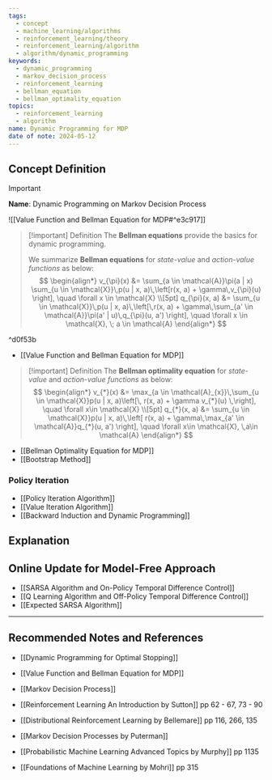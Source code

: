 ```yaml
---
tags:
  - concept
  - machine_learning/algorithms
  - reinforcement_learning/theory
  - reinforcement_learning/algorithm
  - algorithm/dynamic_programming
keywords:
  - dynamic_programming
  - markov_decision_process
  - reinforcement_learning
  - bellman_equation
  - bellman_optimality_equation
topics:
  - reinforcement_learning
  - algorithm
name: Dynamic Programming for MDP
date of note: 2024-05-12
---
```


## Concept Definition

>[!important]
>**Name**: Dynamic Programming on Markov Decision Process

![[Value Function and Bellman Equation for MDP#^e3c917]]


>[!important] Definition
>The **Bellman equations** provide the basics for dynamic programming. 
>
>We summarize **Bellman equations** for *state-value* and *action-value functions* as below:
>$$
>\begin{align*}
>v_{\pi}(x) &= \sum_{a \in \mathcal{A}}\pi(a | x) \sum_{u \in \mathcal{X}}\,p(u | x, a)\,\left[r(x, a) + \gamma\,v_{\pi}(u)  \right], \quad \forall x \in \mathcal{X} \\[5pt]
> q_{\pi}(x, a) &=  \sum_{u \in \mathcal{X}}\,p(u | x, a)\,\left[\,r(x, a) + \gamma\,\sum_{a' \in \mathcal{A}}\pi(a' | u)\,q_{\pi}(u, a')  \right], \quad \forall x \in \mathcal{X}, \; a \in \mathcal{A}
>\end{align*}
>$$

^d0f53b

- [[Value Function and Bellman Equation for MDP]]

>[!important] Definition
 >The **Bellman optimality equation**  for *state-value* and *action-value functions* as below:
>$$
>\begin{align*}
>v_{*}(x) &= \max_{a \in \mathcal{A}_{x}}\,\sum_{u \in \mathcal{X}}p(u | x, a)\left[\, r(x, a) + \gamma v_{*}(u) \,\right], \quad \forall x\in \mathcal{X} \\[5pt]
>q_{*}(x, a) &= \sum_{u \in \mathcal{X}}p(u | x, a)\,\left[ r(x, a) + \gamma\,\max_{a' \in \mathcal{A}}q_{*}(u, a') \right], \quad \forall x\in \mathcal{X}, \,a\in \mathcal{A}
>\end{align*}
>$$

- [[Bellman Optimality Equation for MDP]]
- [[Bootstrap Method]]

### Policy Iteration

- [[Policy Iteration Algorithm]]
- [[Value Iteration Algorithm]]
- [[Backward Induction and Dynamic Programming]]


## Explanation





## Online Update for Model-Free Approach

- [[SARSA Algorithm and On-Policy Temporal Difference Control]]
- [[Q Learning Algorithm and Off-Policy Temporal Difference Control]]
- [[Expected SARSA Algorithm]]





-----------
##  Recommended Notes and References

- [[Dynamic Programming for Optimal Stopping]]
- [[Value Function and Bellman Equation for MDP]]
- [[Markov Decision Process]]


- [[Reinforcement Learning An Introduction by Sutton]] pp 62 - 67, 73 - 90
- [[Distributional Reinforcement Learning by Bellemare]] pp 116, 266, 135
- [[Markov Decision Processes by Puterman]]
- [[Probabilistic Machine Learning Advanced Topics by Murphy]] pp 1135
- [[Foundations of Machine Learning by Mohri]] pp 315
